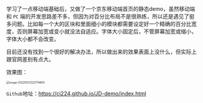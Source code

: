 学习了一点移动端基础后，又做了一个京东移动端首页的静态demo，虽然移动端和 `PC` 端的开发思路差不多，但因为对百分比布局不是很熟练，所以还是遇见了挺多问题。比如每一个大的区块和里面细小的模块都需要设定好一个精确的百分比宽度，否则屏幕加宽或变小就没法自适应。字体大小固定后，不管屏幕加宽或缩小，字体大小都不会改变。

目前还没有找到一个很好的解决办法，所以做出来的效果表面上没什么，但实际上跟官网差别有点大。

效果图：

<img src="https://jjimg-1309015283.cos.ap-chengdu.myqcloud.com/image-20220521222714600.png" alt="image-20220521222714600" style="zoom:50%;" />

`Github`地址：https://cj224.github.io/JD-demo/index.html